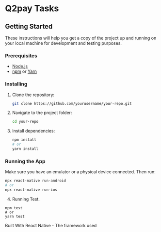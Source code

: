 # Q2pay Tasks
## Getting Started

These instructions will help you get a copy of the project up and running on your local machine for development and testing purposes.

### Prerequisites

- [Node.js](https://nodejs.org/)
- [npm](https://www.npmjs.com/) or [Yarn](https://yarnpkg.com/)

### Installing

1. Clone the repository:

    ```bash
    git clone https://github.com/yourusername/your-repo.git
    ```

2. Navigate to the project folder:

    ```bash
    cd your-repo
    ```

3. Install dependencies:

    ```bash
    npm install
    # or
    yarn install
    ```

### Running the App

Make sure you have an emulator or a physical device connected. Then run:

```bash
npx react-native run-android
# or
npx react-native run-ios
```
4. Running Test.
 ```
npm test
# or
yarn test
```
Built With
React Native - The framework used
